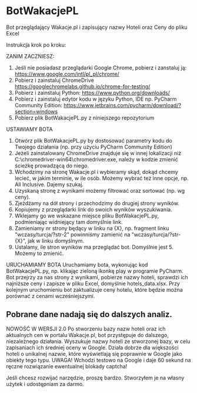 # BotWakacjePL
Bot przeglądający Wakacje.pl i zapisujący nazwy Hoteli oraz Ceny do pliku Excel

Instrukcja krok po kroku:

ZANIM ZACZNIESZ:
1. Jeśli nie posiadasz przeglądarki Google Chrome, pobierz i zanstaluj ją: https://www.google.com/intl/pl_pl/chrome/
2. Pobierz i zainstaluj ChromeDrive https://googlechromelabs.github.io/chrome-for-testing/
4. Pobierz i zainstaluj Python: https://www.python.org/downloads/
5. Pobierz i zainstaluj edytor kodu w języku Python, IDE np. PyCharm Community Edition: https://www.jetbrains.com/pycharm/download/?section=windows
6. Pobierz plik BotWakacjePL.py z niniejszego repozytorium

USTAWIAMY BOTA
1. Otwórz plik BotWakacjePL.py by dostosować parametry kodu do Twojego działania (np. przy użyciu PyCharm Community Edition)
2. Jeżeli zainstalowany ChromeDrive znajduje się w innej lokalizacji niż C:\chromedriver-win64\chromedriver.exe, należy w kodzie zmienić ścieżkę prowadzącą do niego.
3. Wchodzimy na stronę Wakacje.pl i wybieramy skąd, dokąd chcemy lecieć, w jakim terminie, w ile osób. Możemy wybrać też inne opcje, np. All Inclusive. Dajemy szukaj.
4. Uzyskaną stronę z wynikami możemy filtrować oraz sortować (np. wg ceny).
5. Zjeżdżamy na dół strony i przechodzimy do drugiej strony wyników.
6. Kopiujemy z przeglądarki link do swoich wyników wyszukiwania.
7. Wklejamy go we wskazane miejsce pliku BotWakacjePL.py, podmieniając widniejący tam domyślnie link.
8. Zamieniamy nr strony będący w linku na {X}, np. fragment linku "wczasy/turcja/?str-2" powinniśmy zamienić na "wczasy/turcja/?str-{X}", jak w linku domyślnym.
9. Ustalamy, ile stron wyników ma przeglądać bot. Domyślnie jest 5. Możemy to zmienić.

URUCHAMIAMY BOTA
Uruchamiamy bota, wykonując kod BotWakacjePL.py, np. klikając zieloną ikonkę play w programie PyCharm. 
Bot przejrzy za nas strony z wynikami, pobierze nazwy hoteli, sprawdzi ich najniższe ceny i zapisze w pliku Excel, domyślnie hotels_data.xlsx.
Przy kolejnym uruchomieniu bot zaktualizuje ceny hotelu, które będzie można porównać z cenami wcześniejszymi.

Pobrane dane nadają się do dalszych analiz.
-----------------------------------------------
NOWOŚĆ W WERSJI 2.0
Po stworzeniu bazy nazw hoteli oraz ich aktualnych cen w portalu Wakacje.pl, bot przystępuje do dalszego, niezależnego działania.
Wyszukuje nazwy hoteli ze stworzonej bazy, w celu zapisaniach ich średniej oceny w Google. 
Działa dobrze dla większości hoteli o unikalnej nazwie, które wyświetlają się poprawnie w Google jako obiekty tego typu.
UWAGA! Wchodzi testowo na Google i daje 60 sekund na ręczne rozwiązanie ewentualnej blokady captcha!

Jeśli chcesz rozwijać narzędzie, proszę bardzo. 
Stworzyłem je na własny użytek i udostępniam za darmo.
